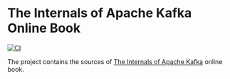 # The Internals of Apache Kafka Online Book

[![CI](https://github.com/japila-books/kafka-internals/workflows/CI/badge.svg)](https://github.com/japila-books/kafka-internals/actions)

The project contains the sources of [The Internals of Apache Kafka](https://books.japila.pl/kafka-internals) online book.
